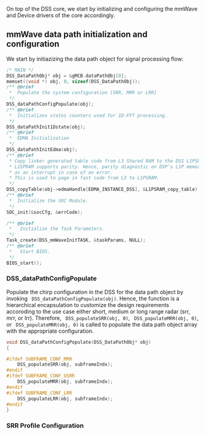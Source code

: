 On top of the DSS core, we start by initializing and configuring the mmWave and Device drivers of the core accordingly.

## mmWave data path initialization and configuration

We start by initiazizing the data path object for signal processing flow:

``` C 
/* MAIN */ 
DSS_DataPathObj* obj = &gMCB.dataPathObj[0];
memset((void *) obj, 0, sizeof(DSS_DataPathObj));
/** @brief
 *	Populate the system configuration [SRR, MRR or LRR]
 */
DSS_dataPathConfigPopulate(obj);			
/** @brief
 *	Initializes states counters used for 1D-FFT processing.
 */
DSS_dataPathInit1Dstate(obj);				
/** @brief
 *	EDMA Initialization
 */
DSS_dataPathInitEdma(obj); 
/** @brief
 * Copy linker generated table code from L3 Shared RAM to the DSS L1PSRAM using EDMA.
 * L1SPRAM supports parity. Hence, parity diagnostic on DSP’s L1P memory is reported to the CPU
 * as an interrupt in case of an error.
 * This is used to page in fast code from L3 to L1PSRAM.
 */
DSS_copyTable(obj->edmaHandle[EDMA_INSTANCE_DSS], &L1PSRAM_copy_table);
/** @brief
 *  Initialize the SOC Module.
 */
SOC_init(&socCfg, &errCode);

/** @brief
 *   Initialize the Task Parameters. 
 */
Task_create(DSS_mmWaveInitTASK, &taskParams, NULL);
/** @brief
 *   Start BIOS. 
 */
BIOS_start();
```

### DSS_dataPathConfigPopulate

Populate the chirp configuration in the DSS for the data path object by invoking ``` DSS_dataPathConfigPopulate(obj)```. Hence, the function is a hierarchical encapsulation to customize the design requirements accoroding to the use case either short, medium or long range radar (srr, mrr, or lrr). Therefore, ``` DSS_populateSRR(obj, 0)```, ``` DSS_populateMRR(obj, 0)```, or ``` DSS_populateMRR(obj, 0)``` is called to populate the data path object array with the appropriate configuration. 
``` C
void DSS_dataPathConfigPopulate(DSS_DataPathObj* obj)
{

#ifdef SUBFRAME_CONF_MRR
	DSS_populateSRR(obj, subframeIndx);
#endif 
#ifdef SUBFRAME_CONF_USRR
	DSS_populateMRR(obj, subframeIndx);
#endif
#ifdef SUBFRAME_CONF_LRR
	DSS_populateLRR(obj, subframeIndx);
#endif
}
```

### SRR Profile Configuration




